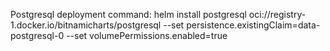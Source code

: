 Postgresql deployment command:
helm install postgresql oci://registry-1.docker.io/bitnamicharts/postgresql --set persistence.existingClaim=data-postgresql-0 --set volumePermissions.enabled=true
